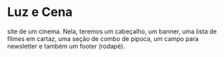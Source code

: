 # Luz e Cena
 site de um cinema. Nela, teremos um cabeçalho, um banner, uma lista de filmes em cartaz, uma seção de combo de pipoca, um campo para newsletter e também um footer (rodapé).
